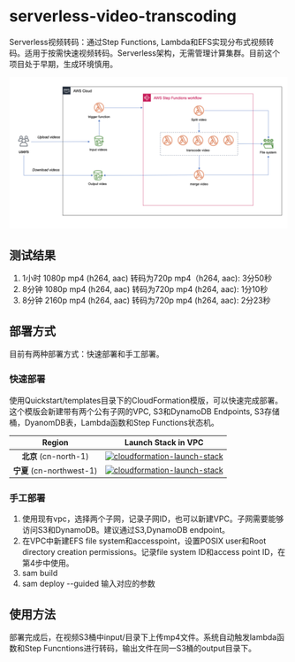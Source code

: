 # serverless-video-transcoding

Serverless视频转码：通过Step Functions, Lambda和EFS实现分布式视频转码。适用于按需快速视频转码。Serverless架构，无需管理计算集群。目前这个项目处于早期，生成环境慎用。 

![](./images/serverless-video-transcoder.png)

## 测试结果

1. 1小时 1080p mp4 (h264, aac) 转码为720p mp4（h264, aac): 3分50秒
2. 8分钟 1080p mp4 (h264, aac) 转码为720p mp4 (h264, aac): 1分10秒
3. 8分钟 2160p mp4 (h264, aac) 转码为720p mp4 (h264, aac): 2分23秒



## 部署方式
目前有两种部署方式：快速部署和手工部署。

### 快速部署

使用Quickstart/templates目录下的CloudFormation模版，可以快速完成部署。这个模版会新建带有两个公有子网的VPC, S3和DynamoDB Endpoints, S3存储桶，DyanomDB表，Lambda函数和Step Functions状态机。

|           Region            |                     Launch Stack in VPC                      | 
| :-------------------------: | :----------------------------------------------------------: | 
| **北京** (cn-north-1)   | [![cloudformation-launch-stack](https://s3.amazonaws.com/cloudformation-examples/cloudformation-launch-stack.png)](https://console.amazonaws.cn/cloudformation/home?region=cn-north-1#/stacks/new?stackName=serverless-video-transcoder&templateURL=https://aws-quickstart-cn.s3.cn-northwest-1.amazonaws.com.cn/serverless-video-transcoder/main.template.yaml) | 
| **宁夏** (cn-northwest-1) | [![cloudformation-launch-stack](https://s3.amazonaws.com/cloudformation-examples/cloudformation-launch-stack.png)](https://console.amazonaws.cn/cloudformation/home?region=cn-northwest-1#/stacks/new?stackName=serverless-video-transcoder&templateURL=https://aws-quickstart-cn.s3.cn-northwest-1.amazonaws.com.cn/serverless-video-transcoder/main.template.yaml) | 

### 手工部署
1. 使用现有vpc，选择两个子网，记录子网ID，也可以新建VPC。子网需要能够访问S3和DynamoDB。建议通过S3,DynamoDB endpoint。
2. 在VPC中新建EFS file system和accesspoint，设置POSIX user和Root directory creation permissions。记录file system ID和access point ID，在第4步中使用。
3. sam build
4. sam deploy --guided 输入对应的参数


## 使用方法

部署完成后，在视频S3桶中input/目录下上传mp4文件。系统自动触发lambda函数和Step Funcntions进行转码，输出文件在同一S3桶的output目录下。

